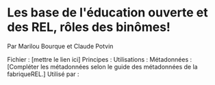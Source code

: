 # Les base de l'éducation ouverte et des REL, rôles des binômes!

Par Marilou Bourque et Claude Potvin

Fichier : [mettre le lien ici]
Principes :
Utilisations :
Métadonnées : [Compléter les métadonnées selon le guide des métadonnées de la fabriqueREL.]
Utilisé par :
